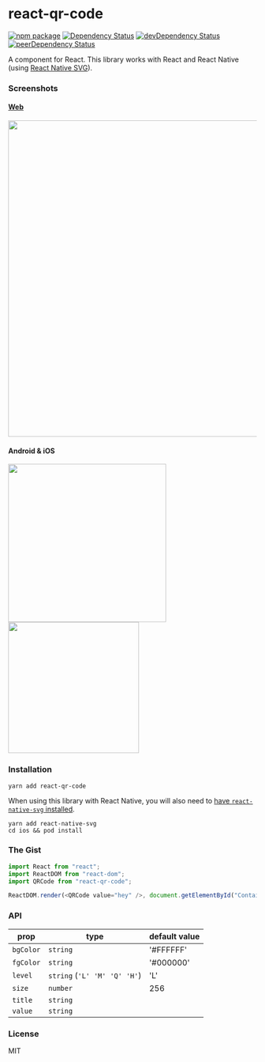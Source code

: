 # react-qr-code

[![npm package](https://badge.fury.io/js/react-qr-code.svg)](https://www.npmjs.org/package/react-qr-code)
[![Dependency Status](https://david-dm.org/rosskhanas/react-qr-code.svg)](https://david-dm.org/rosskhanas/react-qr-code)
[![devDependency Status](https://david-dm.org/rosskhanas/react-qr-code/dev-status.svg)](https://david-dm.org/rosskhanas/react-qr-code#info=devDependencies)
[![peerDependency Status](https://david-dm.org/rosskhanas/react-qr-code/peer-status.svg)](https://david-dm.org/rosskhanas/react-qr-code#info=peerDependencies)

A <QRCode /> component for React. This library works with React and React Native
(using [React Native SVG](https://github.com/react-native-svg/react-native-svg)).

### Screenshots

#### [Web](https://rosskhanas.github.io/react-qr-code/)

<img src="https://github.com/rosskhanas/react-qr-code/blob/master/demo-web.png" width="640" />

#### Android & iOS

<div float="left">
    <img src="https://github.com/rosskhanas/react-qr-code/blob/master/demo-android.png" width="320" />
    <img src="https://github.com/rosskhanas/react-qr-code/blob/master/demo-ios.png" width="265" />
</div>

### Installation

```
yarn add react-qr-code
```

When using this library with React Native, you will also need to [have `react-native-svg` installed](https://github.com/react-native-svg/react-native-svg#installation).

```
yarn add react-native-svg
cd ios && pod install
```

### The Gist

```javascript
import React from "react";
import ReactDOM from "react-dom";
import QRCode from "react-qr-code";

ReactDOM.render(<QRCode value="hey" />, document.getElementById("Container"));
```

### API

| prop      | type                         | default value |
| --------- | ---------------------------- | ------------- |
| `bgColor` | `string`                     | '#FFFFFF'     |
| `fgColor` | `string`                     | '#000000'     |
| `level`   | `string` (`'L' 'M' 'Q' 'H'`) | 'L'           |
| `size`    | `number`                     | 256           |
| `title`   | `string`                     |               |
| `value`   | `string`                     |               |

### License

MIT
